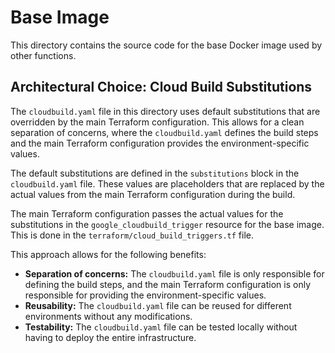 # Base Image

This directory contains the source code for the base Docker image used by other functions.

## Architectural Choice: Cloud Build Substitutions

The `cloudbuild.yaml` file in this directory uses default substitutions that are overridden by the main Terraform configuration. This allows for a clean separation of concerns, where the `cloudbuild.yaml` defines the build steps and the main Terraform configuration provides the environment-specific values.

The default substitutions are defined in the `substitutions` block in the `cloudbuild.yaml` file. These values are placeholders that are replaced by the actual values from the main Terraform configuration during the build.

The main Terraform configuration passes the actual values for the substitutions in the `google_cloudbuild_trigger` resource for the base image. This is done in the `terraform/cloud_build_triggers.tf` file.

This approach allows for the following benefits:

*   **Separation of concerns:** The `cloudbuild.yaml` file is only responsible for defining the build steps, and the main Terraform configuration is only responsible for providing the environment-specific values.
*   **Reusability:** The `cloudbuild.yaml` file can be reused for different environments without any modifications.
*   **Testability:** The `cloudbuild.yaml` file can be tested locally without having to deploy the entire infrastructure.